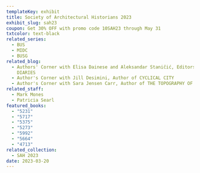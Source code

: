 ```yaml
---
templateKey: exhibit
title: Society of Architectural Historians 2023
exhibit_slug: sah23
coupon: Get 30% OFF with promo code 10SAH23 through May 31
txtcolor: text-black
related_series:
  - BUS
  - MIDC
  - BUSG
related_blog:
  - Authors' Corner with Elisa Dainese and Aleksandar Staničić, Editors of WAR
    DIARIES
  - Author's Corner with Jill Desimini, Author of CYCLICAL CITY
  - Author's Corner with Sara Jensen Carr, Author of THE TOPOGRAPHY OF WELLNESS
related_staff:
  - Mark Mones
  - Patricia Searl
featured_books:
  - "5231"
  - "5717"
  - "5375"
  - "5273"
  - "5992"
  - "5664"
  - "4713"
related_collection:
  - SAH 2023
date: 2023-03-20
---
```

